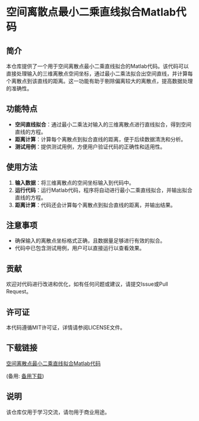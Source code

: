 # 空间离散点最小二乘直线拟合Matlab代码

## 简介
本仓库提供了一个用于空间离散点最小二乘直线拟合的Matlab代码。该代码可以直接处理输入的三维离散点空间坐标，通过最小二乘法拟合出空间直线，并计算每个离散点到该直线的距离。这一功能有助于剔除偏离较大的离散点，提高数据处理的准确性。

## 功能特点
- **空间直线拟合**：通过最小二乘法对输入的三维离散点进行直线拟合，得到空间直线的方程。
- **距离计算**：计算每个离散点到拟合直线的距离，便于后续数据清洗和分析。
- **测试用例**：提供测试用例，方便用户验证代码的正确性和适用性。

## 使用方法
1. **输入数据**：将三维离散点的空间坐标输入到代码中。
2. **运行代码**：运行Matlab代码，程序将自动进行最小二乘直线拟合，并输出拟合直线的方程。
3. **距离计算**：代码还会计算每个离散点到拟合直线的距离，并输出结果。

## 注意事项
- 确保输入的离散点坐标格式正确，且数据量足够进行有效的拟合。
- 代码中已包含测试用例，用户可以直接运行以查看效果。

## 贡献
欢迎对代码进行改进和优化，如有任何问题或建议，请提交Issue或Pull Request。

## 许可证
本代码遵循MIT许可证，详情请参阅LICENSE文件。

## 下载链接
[空间离散点最小二乘直线拟合Matlab代码](https://pan.quark.cn/s/fc90fecd05bc) 

(备用: [备用下载](https://pan.baidu.com/s/1etNUvLzm2tznyBCq8pFwfQ?pwd=1234))

## 说明

该仓库仅用于学习交流，请勿用于商业用途。
